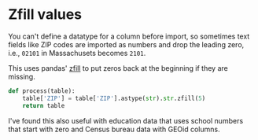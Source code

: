 # Zfill values

You can't define a datatype for a column before import, so sometimes text fields like ZIP codes are imported as numbers and drop the leading zero, i.e., `02101` in Massachusets becomes `2101`.

This uses pandas' [zfill](https://pandas.pydata.org/pandas-docs/stable/reference/api/pandas.Series.str.zfill.html) to put zeros back at the beginning if they are missing.

```python
def process(table):
    table['ZIP'] = table['ZIP'].astype(str).str.zfill(5)
    return table
```

I've found this also useful with education data that uses school numbers that start with zero and Census bureau data with GEOid columns.